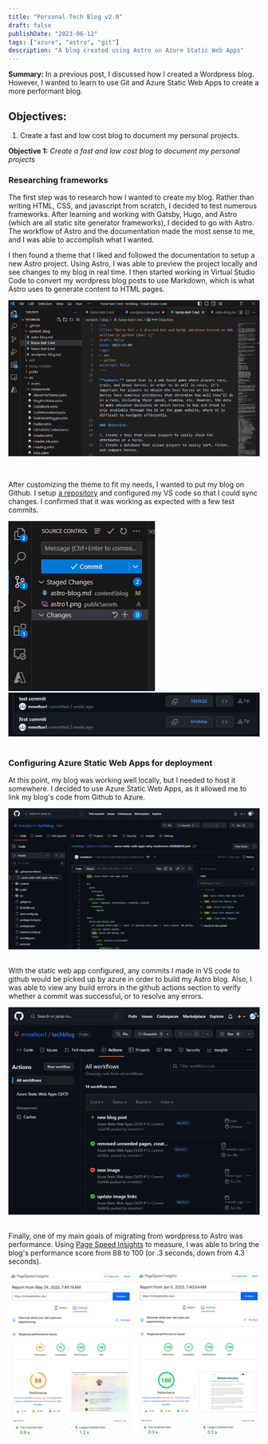 ```yaml
---
title: "Personal Tech Blog v2.0"
draft: false
publishDate: "2023-06-12"
tags: ["azure", "astro", "git"]
description: "A blog created using Astro on Azure Static Web Apps"
---
```


**Summary:** In a previous post, I discussed how I created a Wordpress blog. However, I wanted to learn to use Git and Azure Static Web Apps to create a more performant blog.

## Objectives:

1. Create a fast and low cost blog to document my personal projects.

**Objective 1:** *Create a fast and low cost blog to document my personal projects*

### Researching frameworks
The first step was to research how I wanted to create my blog. Rather than writing HTML, CSS, and javascript from scratch, I decided to test numerous frameworks. After learning and working with Gatsby, Hugo, and Astro (which are all static site generator frameworks), I decided to go with Astro. The workflow of Astro and the documentation made the most sense to me, and I was able to accomplish what I wanted.

I then found a theme that I liked and followed the documentation to setup a new Astro project. Using Astro, I was able to preview the project locally and see changes to my blog in real time. I then started working in Virtual Studio Code to convert my wordpress blog posts to use Markdown, which is what Astro uses to generate content to HTML pages.

![](../../assets/astro1.png)

&nbsp;

After customizing the theme to fit my needs, I wanted to put my blog on Github. I setup [a repository](https://github.com/mmelton1/techblog) and configured my VS code so that I could sync changes. I confirmed that it was working as expected with a few test commits.

![](../../assets/astro2.png)
![](../../assets/astro3.png)
&nbsp;

### Configuring Azure Static Web Apps for deployment
At this point, my blog was working well locally, but I needed to host it somewhere. I decided to use Azure Static Web Apps, as it allowed me to link my blog's code from Github to Azure.

![](../../assets/astro4.png)
&nbsp;

With the static web app configured, any commits I made in VS code to github would be picked up by azure in order to build my Astro blog. Also, I was able to view any build errors in the github actions section to verify whether a commit was successful, or to resolve any errors.

![](../../assets/astro5.png)
&nbsp; 

Finally, one of my main goals of migrating from wordpress to Astro was performance. Using [Page Speed Insights](https://pagespeed.web.dev/) to measure, I was able to bring the blog's  performance score from 88 to 100 (or .3 seconds, down from 4.3 seconds). 

![](../../assets/astro6.png)
&nbsp; 